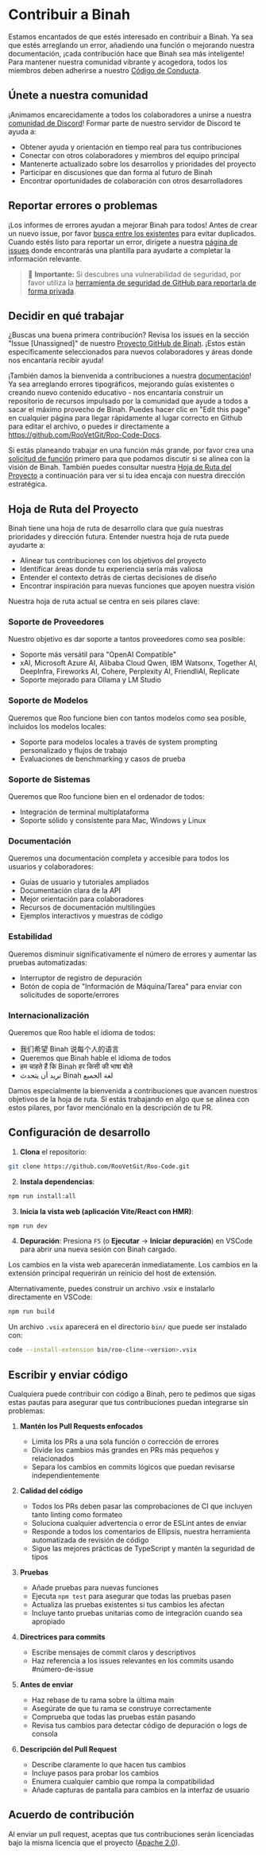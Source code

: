 # Contribuir a Binah

Estamos encantados de que estés interesado en contribuir a Binah. Ya sea que estés arreglando un error, añadiendo una función o mejorando nuestra documentación, ¡cada contribución hace que Binah sea más inteligente! Para mantener nuestra comunidad vibrante y acogedora, todos los miembros deben adherirse a nuestro [Código de Conducta](CODE_OF_CONDUCT.md).

## Únete a nuestra comunidad

¡Animamos encarecidamente a todos los colaboradores a unirse a nuestra [comunidad de Discord](https://discord.gg/roocode)! Formar parte de nuestro servidor de Discord te ayuda a:

- Obtener ayuda y orientación en tiempo real para tus contribuciones
- Conectar con otros colaboradores y miembros del equipo principal
- Mantenerte actualizado sobre los desarrollos y prioridades del proyecto
- Participar en discusiones que dan forma al futuro de Binah
- Encontrar oportunidades de colaboración con otros desarrolladores

## Reportar errores o problemas

¡Los informes de errores ayudan a mejorar Binah para todos! Antes de crear un nuevo issue, por favor [busca entre los existentes](https://github.com/RooVetGit/Roo-Code/issues) para evitar duplicados. Cuando estés listo para reportar un error, dirígete a nuestra [página de issues](https://github.com/RooVetGit/Roo-Code/issues/new/choose) donde encontrarás una plantilla para ayudarte a completar la información relevante.

<blockquote class='warning-note'>
     🔐 <b>Importante:</b> Si descubres una vulnerabilidad de seguridad, por favor utiliza la <a href="https://github.com/RooVetGit/Roo-Code/security/advisories/new">herramienta de seguridad de GitHub para reportarla de forma privada</a>.
</blockquote>

## Decidir en qué trabajar

¿Buscas una buena primera contribución? Revisa los issues en la sección "Issue [Unassigned]" de nuestro [Proyecto GitHub de Binah](https://github.com/orgs/RooVetGit/projects/1). ¡Estos están específicamente seleccionados para nuevos colaboradores y áreas donde nos encantaría recibir ayuda!

¡También damos la bienvenida a contribuciones a nuestra [documentación](https://docs.roocode.com/)! Ya sea arreglando errores tipográficos, mejorando guías existentes o creando nuevo contenido educativo - nos encantaría construir un repositorio de recursos impulsado por la comunidad que ayude a todos a sacar el máximo provecho de Binah. Puedes hacer clic en "Edit this page" en cualquier página para llegar rápidamente al lugar correcto en Github para editar el archivo, o puedes ir directamente a https://github.com/RooVetGit/Roo-Code-Docs.

Si estás planeando trabajar en una función más grande, por favor crea una [solicitud de función](https://github.com/RooVetGit/Roo-Code/discussions/categories/feature-requests?discussions_q=is%3Aopen+category%3A%22Feature+Requests%22+sort%3Atop) primero para que podamos discutir si se alinea con la visión de Binah. También puedes consultar nuestra [Hoja de Ruta del Proyecto](#hoja-de-ruta-del-proyecto) a continuación para ver si tu idea encaja con nuestra dirección estratégica.

## Hoja de Ruta del Proyecto

Binah tiene una hoja de ruta de desarrollo clara que guía nuestras prioridades y dirección futura. Entender nuestra hoja de ruta puede ayudarte a:

- Alinear tus contribuciones con los objetivos del proyecto
- Identificar áreas donde tu experiencia sería más valiosa
- Entender el contexto detrás de ciertas decisiones de diseño
- Encontrar inspiración para nuevas funciones que apoyen nuestra visión

Nuestra hoja de ruta actual se centra en seis pilares clave:

### Soporte de Proveedores

Nuestro objetivo es dar soporte a tantos proveedores como sea posible:

- Soporte más versátil para "OpenAI Compatible"
- xAI, Microsoft Azure AI, Alibaba Cloud Qwen, IBM Watsonx, Together AI, DeepInfra, Fireworks AI, Cohere, Perplexity AI, FriendliAI, Replicate
- Soporte mejorado para Ollama y LM Studio

### Soporte de Modelos

Queremos que Roo funcione bien con tantos modelos como sea posible, incluidos los modelos locales:

- Soporte para modelos locales a través de system prompting personalizado y flujos de trabajo
- Evaluaciones de benchmarking y casos de prueba

### Soporte de Sistemas

Queremos que Roo funcione bien en el ordenador de todos:

- Integración de terminal multiplataforma
- Soporte sólido y consistente para Mac, Windows y Linux

### Documentación

Queremos una documentación completa y accesible para todos los usuarios y colaboradores:

- Guías de usuario y tutoriales ampliados
- Documentación clara de la API
- Mejor orientación para colaboradores
- Recursos de documentación multilingües
- Ejemplos interactivos y muestras de código

### Estabilidad

Queremos disminuir significativamente el número de errores y aumentar las pruebas automatizadas:

- Interruptor de registro de depuración
- Botón de copia de "Información de Máquina/Tarea" para enviar con solicitudes de soporte/errores

### Internacionalización

Queremos que Roo hable el idioma de todos:

- 我们希望 Binah 说每个人的语言
- Queremos que Binah hable el idioma de todos
- हम चाहते हैं कि Binah हर किसी की भाषा बोले
- نريد أن يتحدث Binah لغة الجميع

Damos especialmente la bienvenida a contribuciones que avancen nuestros objetivos de la hoja de ruta. Si estás trabajando en algo que se alinea con estos pilares, por favor menciónalo en la descripción de tu PR.

## Configuración de desarrollo

1. **Clona** el repositorio:

```sh
git clone https://github.com/RooVetGit/Roo-Code.git
```

2. **Instala dependencias**:

```sh
npm run install:all
```

3. **Inicia la vista web (aplicación Vite/React con HMR)**:

```sh
npm run dev
```

4. **Depuración**:
   Presiona `F5` (o **Ejecutar** → **Iniciar depuración**) en VSCode para abrir una nueva sesión con Binah cargado.

Los cambios en la vista web aparecerán inmediatamente. Los cambios en la extensión principal requerirán un reinicio del host de extensión.

Alternativamente, puedes construir un archivo .vsix e instalarlo directamente en VSCode:

```sh
npm run build
```

Un archivo `.vsix` aparecerá en el directorio `bin/` que puede ser instalado con:

```sh
code --install-extension bin/roo-cline-<version>.vsix
```

## Escribir y enviar código

Cualquiera puede contribuir con código a Binah, pero te pedimos que sigas estas pautas para asegurar que tus contribuciones puedan integrarse sin problemas:

1. **Mantén los Pull Requests enfocados**

    - Limita los PRs a una sola función o corrección de errores
    - Divide los cambios más grandes en PRs más pequeños y relacionados
    - Separa los cambios en commits lógicos que puedan revisarse independientemente

2. **Calidad del código**

    - Todos los PRs deben pasar las comprobaciones de CI que incluyen tanto linting como formateo
    - Soluciona cualquier advertencia o error de ESLint antes de enviar
    - Responde a todos los comentarios de Ellipsis, nuestra herramienta automatizada de revisión de código
    - Sigue las mejores prácticas de TypeScript y mantén la seguridad de tipos

3. **Pruebas**

    - Añade pruebas para nuevas funciones
    - Ejecuta `npm test` para asegurar que todas las pruebas pasen
    - Actualiza las pruebas existentes si tus cambios les afectan
    - Incluye tanto pruebas unitarias como de integración cuando sea apropiado

4. **Directrices para commits**

    - Escribe mensajes de commit claros y descriptivos
    - Haz referencia a los issues relevantes en los commits usando #número-de-issue

5. **Antes de enviar**

    - Haz rebase de tu rama sobre la última main
    - Asegúrate de que tu rama se construye correctamente
    - Comprueba que todas las pruebas están pasando
    - Revisa tus cambios para detectar código de depuración o logs de consola

6. **Descripción del Pull Request**
    - Describe claramente lo que hacen tus cambios
    - Incluye pasos para probar los cambios
    - Enumera cualquier cambio que rompa la compatibilidad
    - Añade capturas de pantalla para cambios en la interfaz de usuario

## Acuerdo de contribución

Al enviar un pull request, aceptas que tus contribuciones serán licenciadas bajo la misma licencia que el proyecto ([Apache 2.0](../LICENSE)).
